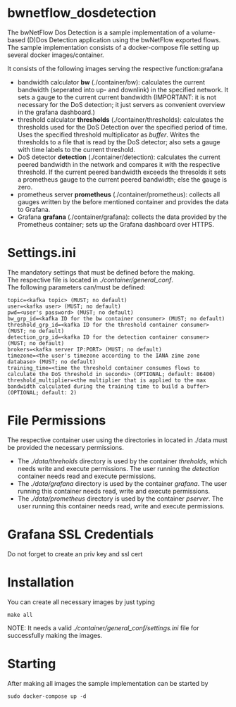 # bwnetflow_dosdetection

The bwNetFlow Dos Detection is a sample implementation of a volume-based (D)Dos Detection application using the bwNetFlow exported flows.
The sample implementation consists of a docker-compose file setting up several docker images/container.

It consists of the following images serving the respective function:grafana
* bandwidth calculator **bw** (./container/bw): calculates the current bandwidth (seperated into up- and downlink) in the specified network. It sets a gauge to the current current bandwidth (IMPORTANT: it is not necessary for the DoS detection; it just servers as convenient overview in the grafana dashboard.)
* threshold calculator **thresholds** (./container/thresholds): calculates the thresholds used for the DoS Detection over the specified period of time. Uses the specified threshold multiplicator as *buffer*. Writes the thresholds to a file that is read by the DoS detector; also sets a gauge with time labels to the current threshold.
* DoS detector **detection** (./container/detection): calculates the current peered bandwidth in the network and compares it with the respective threshold. If the current peered bandwidth exceeds the thresolds it sets a prometheus gauge to the current peered bandwidth; else the gauge is zero.
* prometheus server **prometheus** (./container/prometheus): collects all gauges written by the before mentioned container and provides the data to Grafana.
* Grafana **grafana** (./container/grafana): collects the data provided by the Prometheus container; sets up the Grafana dashboard over HTTPS.

# Settings.ini
The mandatory settings that must be defined before the making.  
The respective file is located in *./container/general_conf*.  
The following parameters can/must be defined:  
```
topic=<kafka topic> (MUST; no default)
user=<kafka user> (MUST; no default)
pwd=<user's password> (MUST; no default)
bw_grp_id=<kafka ID for the bw container consumer> (MUST; no default)
threshold_grp_id=<kafka ID for the threshold container consumer> (MUST; no default)
detection_grp_id=<kafka ID for the detection container consumer> (MUST; no default)
brokers=<kafka server IP:PORT> (MUST; no default)
timezone=<the user's timezone according to the IANA zime zone database> (MUST; no default)
training_time=<time the threshold container consumes flows to calculate the DoS threshold in seconds> (OPTIONAL; default: 86400)
threshold_multiplier=<the multiplier that is applied to the max bandwidth calculated during the training time to build a buffer> (OPTIONAL; default: 2)
```
# File Permissions
The respective container user using the directories in located in ./data must be provided the necessary permissions. 
* The *./data/threholds* directory is used by the container *threholds*, which needs write and execute permissions. The user running the *detection* container needs read and execute permissions.
* The *./data/grafana* directory is used by the container *grafana*. The user running this container needs read, write and execute permissions.
* The *./data/prometheus* directory is used by the container *pserver*. The user running this container needs read, write and execute permissions.

# Grafana SSL Credentials
Do not forget to create an priv key and ssl cert

# Installation
You can create all necessary images by just typing 
```
make all
```
NOTE: It needs a valid *./container/general_conf/settings.ini* file for successfully making the images.

# Starting
After making all images the sample implementation can be started by 
```
sudo docker-compose up -d
```
